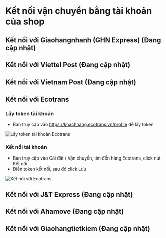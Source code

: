 # Kết nối vận chuyển bằng tài khoản của shop

## Kết nối với Giaohangnhanh (GHN Express) (Đang cập nhật)

## Kết nối với Viettel Post (Đang cập nhật)

## Kết nối với Vietnam Post (Đang cập nhật)

## Kết nối với Ecotrans

### Lấy token tài khoản

* Bạn truy cập vào https://khachhang.ecotrans.vn/profile để lấy token

![Lấy token tài khoản Ecotrans](https://raw.githubusercontent.com/nhanhapi/manual/master/docs/cai-dat-ban-dau/img/ket-noi-ecotrans-1.jpg)

### Kết nối tài khoản
* Bạn truy cập vào Cài đặt / Vận chuyển, tìm đến hãng Ecotrans, click nút Kết nối
* Điền token kết nối, sau đó click Lưu

![Kết nối với Ecotrans](https://raw.githubusercontent.com/nhanhapi/manual/master/docs/cai-dat-ban-dau/img/ket-noi-ecotrans-2.jpg)

## Kết nối với J&T Express (Đang cập nhật)

## Kết nối với Ahamove (Đang cập nhật)

## Kết nối với Giaohangtietkiem (Đang cập nhật)
